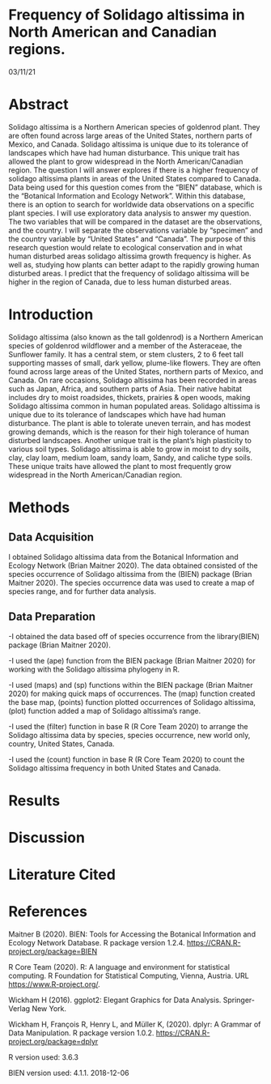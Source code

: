 Frequency of Solidago altissima in North American and Canadian regions.
================
03/11/21

# Abstract

Solidago altissima is a Northern American species of goldenrod plant.
They are often found across large areas of the United States, northern
parts of Mexico, and Canada. Solidago altissima is unique due to its
tolerance of landscapes which have had human disturbance. This unique
trait has allowed the plant to grow widespread in the North
American/Canadian region. The question I will answer explores if there
is a higher frequency of solidago altissima plants in areas of the
United States compared to Canada. Data being used for this question
comes from the “BIEN” database, which is the “Botanical Information and
Ecology Network”. Within this database, there is an option to search for
worldwide data observations on a specific plant species. I will use
exploratory data analysis to answer my question. The two variables that
will be compared in the dataset are the observations, and the country. I
will separate the observations variable by “specimen” and the country
variable by “United States” and “Canada”. The purpose of this research
question would relate to ecological conservation and in what human
disturbed areas solidago altissima growth frequency is higher. As well
as, studying how plants can better adapt to the rapidly growing human
disturbed areas. I predict that the frequency of solidago altissima will
be higher in the region of Canada, due to less human disturbed areas.

# Introduction

Solidago altissima (also known as the tall goldenrod) is a Northern
American species of goldenrod wildflower and a member of the Asteraceae,
the Sunflower family. It has a central stem, or stem clusters, 2 to 6
feet tall supporting masses of small, dark yellow, plume-like flowers.
They are often found across large areas of the United States, northern
parts of Mexico, and Canada. On rare occasions, Solidago altissima has
been recorded in areas such as Japan, Africa, and southern parts of
Asia. Their native habitat includes dry to moist roadsides, thickets,
prairies & open woods, making Solidago altissima common in human
populated areas. Solidago altissima is unique due to its tolerance of
landscapes which have had human disturbance. The plant is able to
tolerate uneven terrain, and has modest growing demands, which is the
reason for their high tolerance of human disturbed landscapes. Another
unique trait is the plant’s high plasticity to various soil types.
Solidago altissima is able to grow in moist to dry soils, clay, clay
loam, medium loam, sandy loam, Sandy, and caliche type soils. These
unique traits have allowed the plant to most frequently grow widespread
in the North American/Canadian region.

# Methods

## Data Acquisition

I obtained Solidago altissima data from the Botanical Information and
Ecology Network (Brian Maitner 2020). The data obtained consisted of the
species occurrence of Solidago altissima from the (BIEN) package (Brian
Maitner 2020). The species occurrence data was used to create a map of
species range, and for further data analysis.

## Data Preparation

\-I obtained the data based off of species occurrence from the
library(BIEN) package (Brian Maitner 2020).

\-I used the (ape) function from the BIEN package (Brian Maitner 2020)
for working with the Solidago altissima phylogeny in R.

\-I used (maps) and (sp) functions within the BIEN package (Brian
Maitner 2020) for making quick maps of occurrences. The (map) function
created the base map, (points) function plotted occurrences of Solidago
altissima, (plot) function added a map of Solidago altissima’s range.

\-I used the (filter) function in base R (R Core Team 2020) to arrange
the Solidago altissima data by species, species occurrence, new world
only, country, United States, Canada.

\-I used the (count) function in base R (R Core Team 2020) to count the
Solidago altissima frequency in both United States and Canada.

# Results

# Discussion

# Literature Cited

# References

Maitner B (2020). BIEN: Tools for Accessing the Botanical Information
and Ecology Network Database. R package version 1.2.4.
<https://CRAN.R-project.org/package=BIEN>

R Core Team (2020). R: A language and environment for statistical
computing. R Foundation for Statistical Computing, Vienna, Austria. URL
<https://www.R-project.org/>.

Wickham H (2016). ggplot2: Elegant Graphics for Data Analysis.
Springer-Verlag New York.

Wickham H, François R, Henry L, and Müller K, (2020). dplyr: A Grammar
of Data Manipulation. R package version 1.0.2.
<https://CRAN.R-project.org/package=dplyr>

R version used: 3.6.3

BIEN version used: 4.1.1. 2018-12-06
